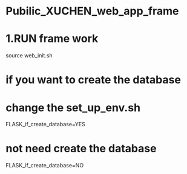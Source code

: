 # Pubilic_XUCHEN_web_app_frame
# 1.RUN frame work
source web_init.sh

# if you want to create the database
# change the set_up_env.sh
FLASK_if_create_database=YES
# not need create the database
FLASK_if_create_database=NO